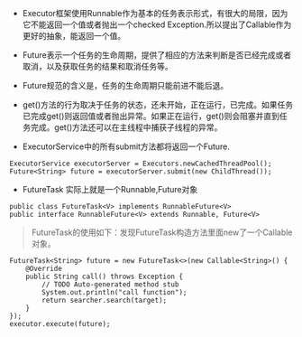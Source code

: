 

- Executor框架使用Runnable作为基本的任务表示形式，有很大的局限，因为它不能返回一个值或者抛出一个checked Exception.所以提出了Callable作为更好的抽象，能返回一个值。

- Future表示一个任务的生命周期，提供了相应的方法来判断是否已经完成或者取消，以及获取任务的结果和取消任务等。

- Future规范的含义是，任务的生命周期只能前进不能后退。

- get()方法的行为取决于任务的状态，还未开始，正在运行，已完成。如果任务已完成get()则返回值或者抛出异常。如果正在运行，get()则会阻塞并直到任务完成。get()方法还可以在主线程中捕获子线程的异常。

- ExecutorService中的所有submit方法都将返回一个Future.

```
ExecutorService executorServer = Executors.newCachedThreadPool();
Future<String> future = executorServer.submit(new ChildThread());
```

- FutureTask 实际上就是一个Runnable,Future对象

```
public class FutureTask<V> implements RunnableFuture<V>
public interface RunnableFuture<V> extends Runnable, Future<V>
```

> FutureTask的使用如下：发现FutureTask构造方法里面new了一个Callable对象。

```
FutureTask<String> future = new FutureTask<>(new Callable<String>() {
    @Override
    public String call() throws Exception {
        // TODO Auto-generated method stub
        System.out.println("call function");
        return searcher.search(target);
    }
});
executor.execute(future);
```
